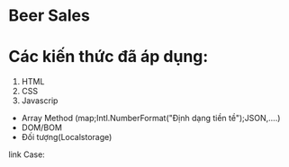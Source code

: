 # Beer Sales
# Các kiến thức đã áp dụng:
 1. HTML
 2. CSS
 3. Javascrip
  + Array Method (map;Intl.NumberFormat("Định dạng tiền tề");JSON,....)
  + DOM/BOM
  + Đối tượng(Localstorage)

  link Case: